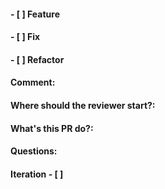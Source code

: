 #### - [ ] Feature
#### - [ ] Fix
#### - [ ] Refactor

#### Comment:
#### Where should the reviewer start?:
#### What's this PR do?:
#### Questions:

#### Iteration - [ ]
